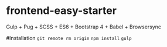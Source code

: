 # frontend-easy-starter
Gulp + Pug + SCSS + ES6 + Bootstrap 4 + Babel + Browsersync

#Installation
`git remote rm origin`
`npm install`
`gulp`
